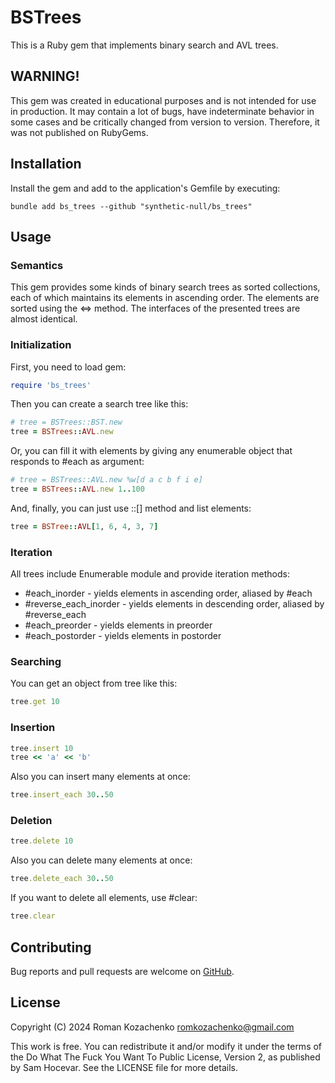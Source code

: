 # BSTrees

This is a Ruby gem that implements binary search and AVL trees.

## WARNING!

This gem was created in educational purposes and is not intended for use in production. It may contain a lot of bugs, have indeterminate behavior in some cases and be critically changed from version to version. Therefore, it was not published on RubyGems.

## Installation

Install the gem and add to the application's Gemfile by executing:

```shell
bundle add bs_trees --github "synthetic-null/bs_trees"
```

## Usage
### Semantics

This gem provides some kinds of binary search trees as
sorted collections, each of which maintains its elements in ascending order.
The elements are sorted using the <=> method.
The interfaces of the presented trees are almost identical.

### Initialization

First, you need to load gem:

```ruby
require 'bs_trees'
```

Then you can create a search tree like this:

```ruby
# tree = BSTrees::BST.new
tree = BSTrees::AVL.new
```

Or, you can fill it with elements by giving any enumerable object
that responds to #each as argument:

```ruby
# tree = BSTrees::AVL.new %w[d a c b f i e]
tree = BSTrees::AVL.new 1..100
```

And, finally, you can just use ::[] method and list elements:

```ruby
tree = BSTree::AVL[1, 6, 4, 3, 7]
```

### Iteration

All trees include Enumerable module and provide iteration methods:

* #each\_inorder - yields elements in ascending order,
  aliased by #each
* #reverse\_each\_inorder - yields elements in descending order,
  aliased by #reverse\_each
* #each\_preorder - yields elements in preorder
* #each\_postorder - yields elements in postorder

### Searching

You can get an object from tree like this:

```ruby
tree.get 10
```

### Insertion

```ruby
tree.insert 10
tree << 'a' << 'b'
```

Also you can insert many elements at once:

```ruby
tree.insert_each 30..50
```

### Deletion

```ruby
tree.delete 10
```

Also you can delete many elements at once:

```ruby
tree.delete_each 30..50
```

If you want to delete all elements, use #clear:

```ruby
tree.clear
```

## Contributing

Bug reports and pull requests are welcome on [GitHub](https://github.com/synthetic-null/bs_trees).

## License

Copyright (C) 2024 Roman Kozachenko <romkozachenko@gmail.com>

This work is free. You can redistribute it and/or modify it under the
terms of the Do What The Fuck You Want To Public License, Version 2,
as published by Sam Hocevar. See the LICENSE file for more details.
